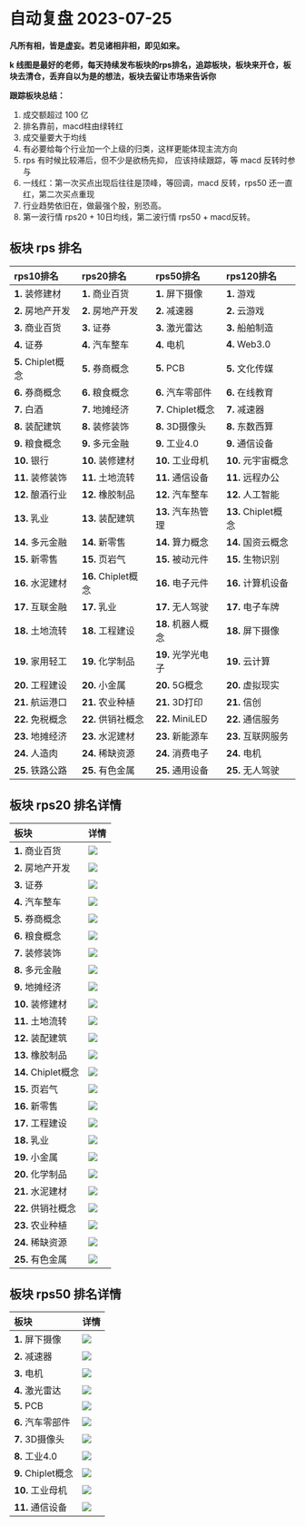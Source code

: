# 自动复盘 2023-07-25

**凡所有相，皆是虚妄。若见诸相非相，即见如来。**

**k 线图是最好的老师，每天持续发布板块的rps排名，追踪板块，板块来开仓，板块去清仓，丢弃自以为是的想法，板块去留让市场来告诉你**
        
**跟踪板块总结：**
1. 成交额超过 100 亿
2. 排名靠前，macd柱由绿转红
3. 成交量要大于均线
4. 有必要给每个行业加一个上级的归类，这样更能体现主流方向
5. rps 有时候比较滞后，但不少是欲杨先抑， 应该持续跟踪，等 macd 反转时参与
6. 一线红：第一次买点出现后往往是顶峰，等回调，macd 反转，rps50 还一直红，第二次买点重现
7. 行业趋势依旧在，做最强个股，别恐高。
8. 第一波行情 rps20 + 10日均线，第二波行情 rps50 + macd反转。
        
## 板块 rps 排名
| rps10排名          | rps20排名           | rps50排名          | rps120排名          |
|:-------------------|:--------------------|:-------------------|:--------------------|
| **1.** 装修建材    | **1.** 商业百货     | **1.** 屏下摄像    | **1.** 游戏         |
| **2.** 房地产开发  | **2.** 房地产开发   | **2.** 减速器      | **2.** 云游戏       |
| **3.** 商业百货    | **3.** 证券         | **3.** 激光雷达    | **3.** 船舶制造     |
| **4.** 证券        | **4.** 汽车整车     | **4.** 电机        | **4.** Web3.0       |
| **5.** Chiplet概念 | **5.** 券商概念     | **5.** PCB         | **5.** 文化传媒     |
| **6.** 券商概念    | **6.** 粮食概念     | **6.** 汽车零部件  | **6.** 在线教育     |
| **7.** 白酒        | **7.** 地摊经济     | **7.** Chiplet概念 | **7.** 减速器       |
| **8.** 装配建筑    | **8.** 装修装饰     | **8.** 3D摄像头    | **8.** 东数西算     |
| **9.** 粮食概念    | **9.** 多元金融     | **9.** 工业4.0     | **9.** 通信设备     |
| **10.** 银行       | **10.** 装修建材    | **10.** 工业母机   | **10.** 元宇宙概念  |
| **11.** 装修装饰   | **11.** 土地流转    | **11.** 通信设备   | **11.** 远程办公    |
| **12.** 酿酒行业   | **12.** 橡胶制品    | **12.** 汽车整车   | **12.** 人工智能    |
| **13.** 乳业       | **13.** 装配建筑    | **13.** 汽车热管理 | **13.** Chiplet概念 |
| **14.** 多元金融   | **14.** 新零售      | **14.** 算力概念   | **14.** 国资云概念  |
| **15.** 新零售     | **15.** 页岩气      | **15.** 被动元件   | **15.** 生物识别    |
| **16.** 水泥建材   | **16.** Chiplet概念 | **16.** 电子元件   | **16.** 计算机设备  |
| **17.** 互联金融   | **17.** 乳业        | **17.** 无人驾驶   | **17.** 电子车牌    |
| **18.** 土地流转   | **18.** 工程建设    | **18.** 机器人概念 | **18.** 屏下摄像    |
| **19.** 家用轻工   | **19.** 化学制品    | **19.** 光学光电子 | **19.** 云计算      |
| **20.** 工程建设   | **20.** 小金属      | **20.** 5G概念     | **20.** 虚拟现实    |
| **21.** 航运港口   | **21.** 农业种植    | **21.** 3D打印     | **21.** 信创        |
| **22.** 免税概念   | **22.** 供销社概念  | **22.** MiniLED    | **22.** 通信服务    |
| **23.** 地摊经济   | **23.** 水泥建材    | **23.** 新能源车   | **23.** 互联网服务  |
| **24.** 人造肉     | **24.** 稀缺资源    | **24.** 消费电子   | **24.** 电机        |
| **25.** 铁路公路   | **25.** 有色金属    | **25.** 通用设备   | **25.** 无人驾驶    |
## 板块 rps20 排名详情
| 板块                | 详情                                                                                                |
|:--------------------|:----------------------------------------------------------------------------------------------------|
| **1.** 商业百货     | ![](https://sykent-blog-image.oss-cn-beijing.aliyuncs.com/quant/image/2023/7/1690272348922-tmp.jpg) |
| **2.** 房地产开发   | ![](https://sykent-blog-image.oss-cn-beijing.aliyuncs.com/quant/image/2023/7/1690272350422-tmp.jpg) |
| **3.** 证券         | ![](https://sykent-blog-image.oss-cn-beijing.aliyuncs.com/quant/image/2023/7/1690272351705-tmp.jpg) |
| **4.** 汽车整车     | ![](https://sykent-blog-image.oss-cn-beijing.aliyuncs.com/quant/image/2023/7/1690272352789-tmp.jpg) |
| **5.** 券商概念     | ![](https://sykent-blog-image.oss-cn-beijing.aliyuncs.com/quant/image/2023/7/1690272353771-tmp.jpg) |
| **6.** 粮食概念     | ![](https://sykent-blog-image.oss-cn-beijing.aliyuncs.com/quant/image/2023/7/1690272354854-tmp.jpg) |
| **7.** 装修装饰     | ![](https://sykent-blog-image.oss-cn-beijing.aliyuncs.com/quant/image/2023/7/1690272355970-tmp.jpg) |
| **8.** 多元金融     | ![](https://sykent-blog-image.oss-cn-beijing.aliyuncs.com/quant/image/2023/7/1690272357123-tmp.jpg) |
| **9.** 地摊经济     | ![](https://sykent-blog-image.oss-cn-beijing.aliyuncs.com/quant/image/2023/7/1690272358468-tmp.jpg) |
| **10.** 装修建材    | ![](https://sykent-blog-image.oss-cn-beijing.aliyuncs.com/quant/image/2023/7/1690272359688-tmp.jpg) |
| **11.** 土地流转    | ![](https://sykent-blog-image.oss-cn-beijing.aliyuncs.com/quant/image/2023/7/1690272360786-tmp.jpg) |
| **12.** 装配建筑    | ![](https://sykent-blog-image.oss-cn-beijing.aliyuncs.com/quant/image/2023/7/1690272361920-tmp.jpg) |
| **13.** 橡胶制品    | ![](https://sykent-blog-image.oss-cn-beijing.aliyuncs.com/quant/image/2023/7/1690272363086-tmp.jpg) |
| **14.** Chiplet概念 | ![](https://sykent-blog-image.oss-cn-beijing.aliyuncs.com/quant/image/2023/7/1690272364240-tmp.jpg) |
| **15.** 页岩气      | ![](https://sykent-blog-image.oss-cn-beijing.aliyuncs.com/quant/image/2023/7/1690272365309-tmp.jpg) |
| **16.** 新零售      | ![](https://sykent-blog-image.oss-cn-beijing.aliyuncs.com/quant/image/2023/7/1690272366407-tmp.jpg) |
| **17.** 工程建设    | ![](https://sykent-blog-image.oss-cn-beijing.aliyuncs.com/quant/image/2023/7/1690272367536-tmp.jpg) |
| **18.** 乳业        | ![](https://sykent-blog-image.oss-cn-beijing.aliyuncs.com/quant/image/2023/7/1690272368506-tmp.jpg) |
| **19.** 小金属      | ![](https://sykent-blog-image.oss-cn-beijing.aliyuncs.com/quant/image/2023/7/1690272369570-tmp.jpg) |
| **20.** 化学制品    | ![](https://sykent-blog-image.oss-cn-beijing.aliyuncs.com/quant/image/2023/7/1690272370638-tmp.jpg) |
| **21.** 水泥建材    | ![](https://sykent-blog-image.oss-cn-beijing.aliyuncs.com/quant/image/2023/7/1690272371639-tmp.jpg) |
| **22.** 供销社概念  | ![](https://sykent-blog-image.oss-cn-beijing.aliyuncs.com/quant/image/2023/7/1690272372491-tmp.jpg) |
| **23.** 农业种植    | ![](https://sykent-blog-image.oss-cn-beijing.aliyuncs.com/quant/image/2023/7/1690272373423-tmp.jpg) |
| **24.** 稀缺资源    | ![](https://sykent-blog-image.oss-cn-beijing.aliyuncs.com/quant/image/2023/7/1690272374489-tmp.jpg) |
| **25.** 有色金属    | ![](https://sykent-blog-image.oss-cn-beijing.aliyuncs.com/quant/image/2023/7/1690272375471-tmp.jpg) |
## 板块 rps50 排名详情
| 板块               | 详情                                                                                                |
|:-------------------|:----------------------------------------------------------------------------------------------------|
| **1.** 屏下摄像    | ![](https://sykent-blog-image.oss-cn-beijing.aliyuncs.com/quant/image/2023/7/1690272376472-tmp.jpg) |
| **2.** 减速器      | ![](https://sykent-blog-image.oss-cn-beijing.aliyuncs.com/quant/image/2023/7/1690272377454-tmp.jpg) |
| **3.** 电机        | ![](https://sykent-blog-image.oss-cn-beijing.aliyuncs.com/quant/image/2023/7/1690272378404-tmp.jpg) |
| **4.** 激光雷达    | ![](https://sykent-blog-image.oss-cn-beijing.aliyuncs.com/quant/image/2023/7/1690272379404-tmp.jpg) |
| **5.** PCB         | ![](https://sykent-blog-image.oss-cn-beijing.aliyuncs.com/quant/image/2023/7/1690272380341-tmp.jpg) |
| **6.** 汽车零部件  | ![](https://sykent-blog-image.oss-cn-beijing.aliyuncs.com/quant/image/2023/7/1690272381371-tmp.jpg) |
| **7.** 3D摄像头    | ![](https://sykent-blog-image.oss-cn-beijing.aliyuncs.com/quant/image/2023/7/1690272382406-tmp.jpg) |
| **8.** 工业4.0     | ![](https://sykent-blog-image.oss-cn-beijing.aliyuncs.com/quant/image/2023/7/1690272383636-tmp.jpg) |
| **9.** Chiplet概念 | ![](https://sykent-blog-image.oss-cn-beijing.aliyuncs.com/quant/image/2023/7/1690272384622-tmp.jpg) |
| **10.** 工业母机   | ![](https://sykent-blog-image.oss-cn-beijing.aliyuncs.com/quant/image/2023/7/1690272385670-tmp.jpg) |
| **11.** 通信设备   | ![](https://sykent-blog-image.oss-cn-beijing.aliyuncs.com/quant/image/2023/7/1690272386605-tmp.jpg) |